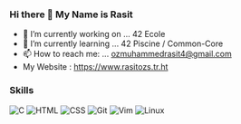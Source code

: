 ### Hi there 👋 My Name is Rasit

- 🔭 I’m currently working on ... 42 Ecole
- 🌱 I’m currently learning ... 42 Piscine / Common-Core
- 📫 How to reach me: ... ozmuhammedrasit4@gmail.com
- My Website : https://www.rasitozs.tr.ht

### Skills
<p>
<img alt="C" src="https://camo.githubusercontent.com/5e9fa4e2ec01c27695b6315e9c27141b9aa760bbecac82339ba0135b22c46f7e/68747470733a2f2f637573746f6d2d69636f6e2d6261646765732e64656d6f6c61622e636f6d2f62616467652f432d3532354445392e7376673f6c6f676f3d632d696e2d68657861676f6e266c6f676f436f6c6f723d7768697465" data-canonical-src="https://custom-icon-badges.demolab.com/badge/C-525DE9.svg?logo=c-in-hexagon&amp;logoColor=white" style="max-width: 100%;">
<img alt="HTML" src="https://camo.githubusercontent.com/c2fe2d0dc74bd59e5f2fcb0f9b4d9f61b085517f8051efcf91b41dc86a62646f/68747470733a2f2f696d672e736869656c64732e696f2f62616467652f48544d4c2d3532354445392e7376673f6c6f676f3d68746d6c35266c6f676f436f6c6f723d7768697465" data-canonical-src="https://img.shields.io/badge/HTML-525DE9.svg?logo=html5&amp;logoColor=white" style="max-width: 100%;">
<img alt="CSS" src="https://camo.githubusercontent.com/cfab4f02f34a56b85c2cf4fad86dd8df35ea7d6bd742031198c7ae1f88bbceed/68747470733a2f2f696d672e736869656c64732e696f2f62616467652f4353532d3532354445392e7376673f6c6f676f3d63737333266c6f676f436f6c6f723d7768697465" data-canonical-src="https://img.shields.io/badge/CSS-525DE9.svg?logo=css3&amp;logoColor=white" style="max-width: 100%;">
<img alt="Git" src="https://camo.githubusercontent.com/90cd898c30ac136794ec67a81edf16dcbdbe07f7a56698e40a67ba1722cc09bb/68747470733a2f2f696d672e736869656c64732e696f2f62616467652f4769742d3532354445392e7376673f6c6f676f3d676974266c6f676f436f6c6f723d7768697465267374796c653d666c6174" data-canonical-src="https://img.shields.io/badge/Git-525DE9.svg?logo=git&amp;logoColor=white&amp;style=flat" style="max-width: 100%;">
<img alt="Vim" src="https://camo.githubusercontent.com/42a1825c10286438fba7caf08e1dcff3411141aaf5575587d2cf28b4c03e00a0/68747470733a2f2f696d672e736869656c64732e696f2f62616467652f56696d2d3532354445392e7376673f6c6f676f3d76696d266c6f676f436f6c6f723d7768697465267374796c653d666c6174" data-canonical-src="https://img.shields.io/badge/Vim-525DE9.svg?logo=vim&amp;logoColor=white&amp;style=flat" style="max-width: 100%;">
<img alt="Linux" src="https://camo.githubusercontent.com/6fb885e5b3021d436825d6e59127b9ac4170fb89a3c7438ae36794fda470a233/68747470733a2f2f696d672e736869656c64732e696f2f62616467652f4c696e75782d3532354445392e7376673f6c6f676f3d6c696e7578266c6f676f436f6c6f723d7768697465267374796c653d666c6174" data-canonical-src="https://img.shields.io/badge/Linux-525DE9.svg?logo=linux&amp;logoColor=white&amp;style=flat" style="max-width: 100%;">
</p>
